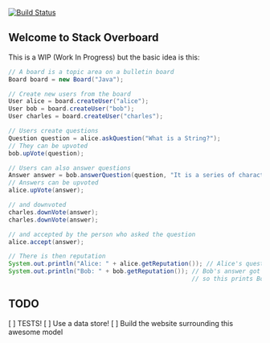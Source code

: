 [![Build Status](https://travis-ci.org/valencra/Stack-Overflow-Model-Unit-Tests.svg?branch=master)](https://travis-ci.org/valencra/Stack-Overflow-Model-Unit-Tests)

## Welcome to Stack Overboard

This is a WIP (Work In Progress) but the basic idea is this:

```java
// A board is a topic area on a bulletin board
Board board = new Board("Java");

// Create new users from the board
User alice = board.createUser("alice");
User bob = board.createUser("bob");
User charles = board.createUser("charles");

// Users create questions
Question question = alice.askQuestion("What is a String?");
// They can be upvoted
bob.upVote(question);

// Users can also answer questions
Answer answer = bob.answerQuestion(question, "It is a series of characters, strung together...");
// Answers can be upvoted
alice.upVote(answer);

// and downvoted
charles.downVote(answer);
charles.downVote(answer);

// and accepted by the person who asked the question
alice.accept(answer);

// There is then reputation
System.out.println("Alice: " + alice.getReputation()); // Alice's question got upvoted so this prints Alice: 5
System.out.println("Bob: " + bob.getReputation()); // Bob's answer got upvoted (10) and his answer was accepted (15)
                                                   // so this prints Bob: 25
```

## TODO
[ ] TESTS!
[ ] Use a data store!
[ ] Build the website surrounding this awesome model
